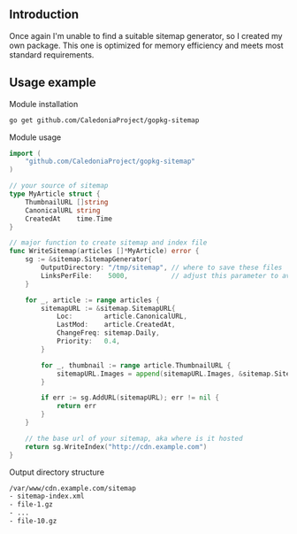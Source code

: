 ## Introduction

Once again I'm unable to find a suitable sitemap generator, so I created my own package. This one is optimized for memory efficiency and meets most standard requirements.

## Usage example

Module installation

```bash
go get github.com/CaledoniaProject/gopkg-sitemap
```

Module usage

```go
import (
    "github.com/CaledoniaProject/gopkg-sitemap"
)

// your source of sitemap
type MyArticle struct {
	ThumbnailURL []string
	CanonicalURL string
	CreatedAt    time.Time
}

// major function to create sitemap and index file
func WriteSitemap(articles []*MyArticle) error {
	sg := &sitemap.SitemapGenerator{
		OutputDirectory: "/tmp/sitemap", // where to save these files
		LinksPerFile:    5000,           // adjust this parameter to avoid search engine limits
	}

	for _, article := range articles {
		sitemapURL := &sitemap.SitemapURL{
			Loc:        article.CanonicalURL,
			LastMod:    article.CreatedAt,
			ChangeFreq: sitemap.Daily,
			Priority:   0.4,
		}

		for _, thumbnail := range article.ThumbnailURL {
			sitemapURL.Images = append(sitemapURL.Images, &sitemap.SitemapImage{Loc: thumbnail})
		}

		if err := sg.AddURL(sitemapURL); err != nil {
			return err
		}
	}

    // the base url of your sitemap, aka where is it hosted
	return sg.WriteIndex("http://cdn.example.com")
}
```

Output directory structure

```bash
/var/www/cdn.example.com/sitemap
- sitemap-index.xml
- file-1.gz
- ...
- file-10.gz
```

